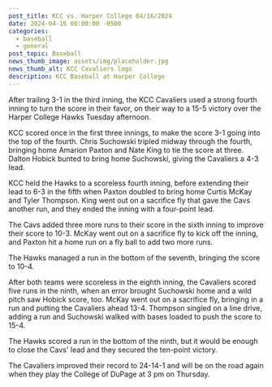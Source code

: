 ```yaml
---
post_title: KCC vs. Harper College 04/16/2024
date: 2024-04-16 00:00:00 -0500
categories:
  - baseball
  - general
post_topic: Baseball
news_thumb_image: assets/img/placeholder.jpg
news_thumb_alt: KCC Cavaliers logo
description: KCC Baseball at Harper College
---
```

After trailing 3-1 in the third inning, the KCC Cavaliers used a strong fourth inning to turn the score in their favor, on their way to a 15-5 victory over the Harper College Hawks Tuesday afternoon.

KCC scored once in the first three innings, to make the score 3-1 going into the top of the fourth. Chris Suchowski tripled midway through the fourth, bringing home Amarion Paxton and Nate King to tie the score at three. Dalton Hobick bunted to bring home Suchowski, giving the Cavaliers a 4-3 lead.

KCC held the Hawks to a scoreless fourth inning, before extending their lead to 6-3 in the fifth when Paxton doubled to bring home Curtis McKay and Tyler Thompson. King went out on a sacrifice fly that gave the Cavs another run, and they ended the inning with a four-point lead.

The Cavs added three more runs to their score in the sixth inning to improve their score to 10-3. McKay went out on a sacrifice fly to kick off the inning, and Paxton hit a home run on a fly ball to add two more runs.

The Hawks managed a run in the bottom of the seventh, bringing the score to 10-4.

After both teams were scoreless in the eighth inning, the Cavaliers scored five runs in the ninth, when an error brought Suchowski home and a wild pitch saw Hobick score, too. McKay went out on a sacrifice fly, bringing in a run and putting the Cavaliers ahead 13-4. Thompson singled on a line drive, adding a run and Suchowski walked with bases loaded to push the score to 15-4.

The Hawks scored a run in the bottom of the ninth, but it would be enough to close the Cavs' lead and they secured the ten-point victory.

The Cavaliers improved their record to 24-14-1 and will be on the road again when they play the College of DuPage at 3 pm on Thursday.